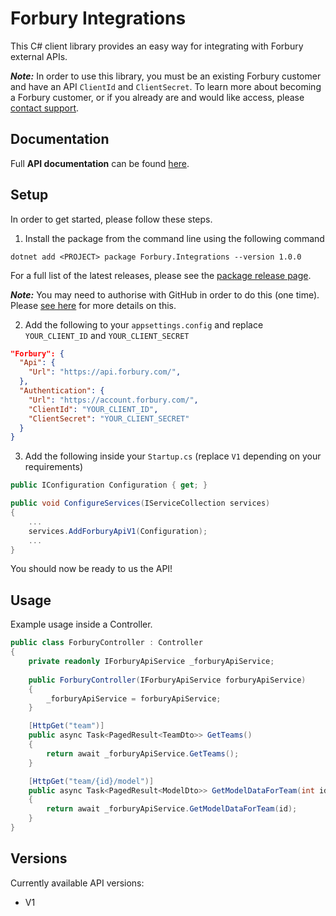 ﻿# Forbury Integrations

This C# client library provides an easy way for integrating with Forbury external APIs.

**_Note:_** In order to use this library, you must be an existing Forbury customer and have an API `ClientId` and `ClientSecret`.
To learn more about becoming a Forbury customer, or if you already are and would like access, please [contact support](https://support.forburyproperty.com/).

## Documentation

Full **API documentation** can be found [here](https://api.forbury.com/docs).

## Setup
In order to get started, please follow these steps.

1. Install the package from the command line using the following command
```
dotnet add <PROJECT> package Forbury.Integrations --version 1.0.0
```
For a full list of the latest releases, please see the [package release page](https://github.com/Forbury/Integrations/packages/770693).

**_Note:_** You may need to authorise with GitHub in order to do this (one time). Please [see here](https://docs.github.com/en/packages/working-with-a-github-packages-registry/working-with-the-nuget-registry) for more details on this.

2. Add the following to your `appsettings.config` and replace `YOUR_CLIENT_ID` and `YOUR_CLIENT_SECRET`

```json
"Forbury": {
  "Api": {
    "Url": "https://api.forbury.com/",
  },
  "Authentication": {
    "Url": "https://account.forbury.com/",
    "ClientId": "YOUR_CLIENT_ID",
    "ClientSecret": "YOUR_CLIENT_SECRET"
  } 
}
```

3. Add the following inside your `Startup.cs` (replace `V1` depending on your requirements)

```C#
public IConfiguration Configuration { get; }

public void ConfigureServices(IServiceCollection services)
{
    ...          
    services.AddForburyApiV1(Configuration);
    ...
}
```

You should now be ready to us the API!

## Usage

Example usage inside a Controller.

```C#
public class ForburyController : Controller
{
    private readonly IForburyApiService _forburyApiService;
        
    public ForburyController(IForburyApiService forburyApiService)
    {
        _forburyApiService = forburyApiService;
    }

    [HttpGet("team")]
    public async Task<PagedResult<TeamDto>> GetTeams()
    {
        return await _forburyApiService.GetTeams();
    }

    [HttpGet("team/{id}/model")]
    public async Task<PagedResult<ModelDto>> GetModelDataForTeam(int id)
    {
        return await _forburyApiService.GetModelDataForTeam(id);
    }
}
```
## Versions

Currently available API versions:
- V1

